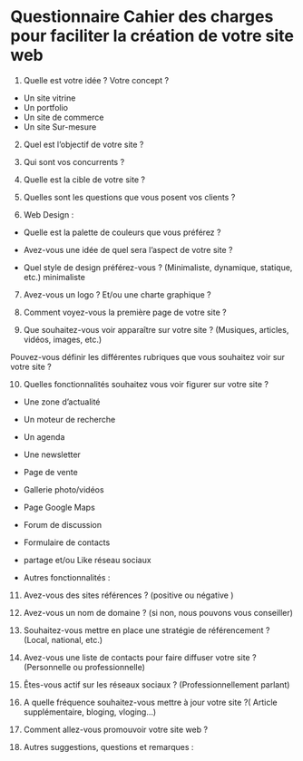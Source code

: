 # Questionnaire Cahier des charges pour faciliter la création de votre site web

1. Quelle est votre idée ? Votre concept ?

- Un site vitrine
- Un portfolio
- Un site de commerce
- Un site Sur-mesure

2. Quel est l’objectif de votre site ?

3. Qui sont vos concurrents ?

4. Quelle est la cible de votre site ?

5. Quelles sont les questions que vous posent vos clients ?

6. Web Design :

- Quelle est la palette de couleurs que vous préférez ?

- Avez-vous une idée de quel sera l’aspect de votre site ?

- Quel style de design préférez-vous ? (Minimaliste, dynamique, statique, etc.)
minimaliste

7. Avez-vous un logo ? Et/ou une charte graphique ?

8. Comment voyez-vous la première page de votre site ?

9. Que souhaitez-vous voir apparaître sur votre site ? (Musiques, articles, vidéos, images, etc.)

Pouvez-vous définir les différentes rubriques que vous souhaitez voir sur votre site ?

10. Quelles fonctionnalités souhaitez vous voir figurer sur votre site ?

- Une zone d’actualité
- Un moteur de recherche
- Un agenda
- Une newsletter
- Page de vente
- Gallerie photo/vidéos
- Page Google Maps
- Forum de discussion
- Formulaire de contacts
- partage et/ou Like réseau sociaux

- Autres fonctionnalités :

11. Avez-vous des sites références ? (positive ou négative )

12. Avez-vous un nom de domaine ? (si non, nous pouvons vous conseiller)

13. Souhaitez-vous mettre en place une stratégie de référencement ? (Local, national, etc.)

14. Avez-vous une liste de contacts pour faire diffuser votre site ? (Personnelle ou professionnelle)

15. Êtes-vous actif sur les réseaux sociaux ? (Professionnellement parlant)

16. A quelle fréquence souhaitez-vous mettre à jour votre site ?( Article supplémentaire, bloging, vloging...)

17. Comment allez-vous promouvoir votre site web ?

18. Autres suggestions, questions et remarques :

